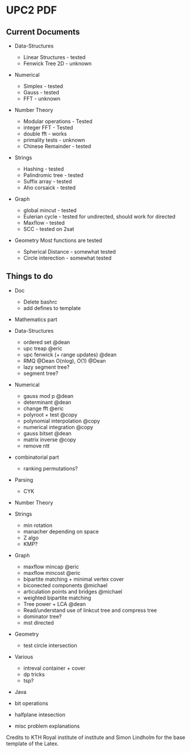 # UPC2 PDF


## Current Documents

- Data-Structures
  - Linear Structures - tested
  - Fenwick Tree 2D - unknown

- Numerical
  - Simplex - tested
  - Gauss - tested
  - FFT - unknown

- Number Theory
  - Modular operations - Tested
  - integer FFT - Tested
  - double fft - works
  - primality tests - unknown
  - Chinese Remainder - tested

- Strings
  - Hashing - tested
  - Palindromic tree - tested
  - Suffix array - tested
  - Aho corsaick - tested
  
- Graph
  - global mincut - tested
  - Eulerian cycle - tested for undirected, should work for directed
  - Maxflow - tested
  - SCC - tested on 2sat

- Geometry
  Most functions are tested
  - Spherical Distance - somewhat tested
  - Circle interection - somewhat tested
  
  
## Things to do

- Doc
  - Delete bashrc
  - add defines to template

- Mathematics part

- Data-Structures
  - ordered set @dean
  - upc treap @eric
  - upc fenwick (+ range updates) @dean
  - RMQ @Dean O(nlog), O(1) @Dean
  - lazy segment tree?
  - segment tree?
  
- Numerical
  - gauss mod p @dean
  - determinant @dean
  - change fft @eric
  - polyroot + test @copy
  - polynomial interpolation @copy
  - numerical integration @copy
  - gauss bitset @dean
  - matrix inverse @copy
  - remove ntt

- combinatorial part
  - ranking permutations?
  
- Parsing
  - CYK
  
- Number Theory

- Strings
  - min rotation
  - manacher depending on space
  - Z algo
  - KMP?
  
- Graph
  - maxflow mincap @eric
  - maxflow mincost @eric
  - bipartite matching + minimal vertex cover
  - biconected components @michael
  - articulation points and bridges @michael
  - weighted bipartite matching
  - Tree power + LCA @dean
  - Read/understand use of linkcut tree and compress tree
  - dominator tree?
  - mst directed
   
- Geometry
  - test circle intersection
  
- Various
  - intreval container + cover
  - dp tricks
  - tsp?
  
- Java

- bit operations

- halfplane intesection

- misc problem explanations

Credits to KTH Royal institute of institute and Simon Lindholm for the base template of the Latex.
